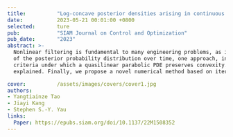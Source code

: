 ```yaml
---
title:          "Log-concave posterior densities arising in continuous filtering and a maximum a posteriori algorithm"
date:           2023-05-21 00:01:00 +0800
selected:       ture
pub:            "SIAM Journal on Control and Optimization"
pub_date:       "2023"
abstract: >-
  Nonlinear filtering is fundamental to many engineering problems, as it involves inferring the state of a system given complicated dynamics and   noisy observations. Some approaches to nonlinear filtering use the analysis of the underlying PDE or stochastic PDE governing the evolution
  of the posterior probability distribution over time, one approach, in particular, being the Yau--Yau method. In this paper, we give a maximum    a posteriori (MAP) framework for the Yau--Yau method. Furthermore, we propose convex filtering, intermediate between linear and nonlinear        filtering, which gives criteria under which the posterior preserves log-concavity. The key tool from the PDE is a result from Korevaar, giving 
  criteria under which a quasilinear parabolic PDE preserves convexity. A bridge between the MAP estimator and the structure of the posterior is 
  explained. Finally, we propose a novel numerical method based on iteration and apply this method to a tracking problem.

cover:          /assets/images/covers/cover1.jpg
authors:
- Yangtiainze Tao
- Jiayi Kang
- Stephen S.-Y. Yau
links:
  Paper: https://epubs.siam.org/doi/10.1137/22M1508352
---
```

